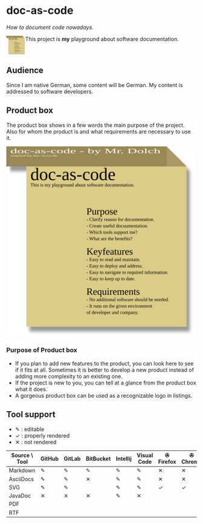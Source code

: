 # doc-as-code
_How to document code nowadays._

<img alt="product box" src="Produktbox.svg" width="50" height="50" align="left">

This project is **my** playground about software documentation. 

<br clear="all">

## Audience

Since I am native German, some content will be German.
My content is addressed to software developers.

## Product box

The product box shows in a few words the main purpose of the project.
Also for whom the product is and what requirements are necessary to use it.

![Product box](Produktbox.svg)

### Purpose of Product box

- If you plan to add new features to the product, you can look here to see if it fits at all.
  Sometimes it is better to develop a new product instead of adding more complexity to an existing one.
- If the project is new to you, you can tell at a glance from the product box what it does.
- A gorgeous product box can be used as a recognizable logo in listings.

## Tool support

- ✎ : editable
- ✓ : properly rendered
- ✕ : not rendered

| Source \ Tool | GitHub | GitLab | BitBucket | Intellij | Visual Code | ✇ Firefox | ✇ Chrome | ✉ Outlook | ✉ Android | ✉ IOS |
|---------------|--------|--------|-----------|----------|-------------|---------|--------|-----------|-----------|-------|
| Markdown      | ✎      | ✎      | ✎         | ✎        | ✎           | ✕         | ✕        | ✕         | ✕         | ✕     |
| AsciiDocs     | ✎      | ✎      | ✕         | ✎        | ✎           | ✕         | ✕        | ✕         | ✕         | ✕     |
| SVG           | ✎      | ✎      |           | ✎        | ✎           | ✓         | ✓        | ✕         | ✕         | ✕     |
| JavaDoc       | ✕      | ✕      | ✕         | ✎        | ✕           |           |          |           |           |       |
| PDF           |        |        |           |          |             |           |          | ✓         | ✓         |       |
| RTF           |        |        |           |          |             |           |          | ✓         |           |       |

